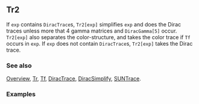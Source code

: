 ## Tr2

If `exp` contains `DiracTrace`s, `Tr2[exp]` simplifies `exp` and does the Dirac traces unless more that 4 gamma matrices and `DiracGamma[5]` occur. `Tr2[exp]` also separates the color-structure, and takes the color trace if `Tf` occurs in `exp`. If `exp` does not contain `DiracTrace`s, `Tr2[exp]` takes the Dirac trace.

### See also

[Overview](Extra/FeynCalc.md), [Tr](Tr.md), [Tf](Tf.md), [DiracTrace](DiracTrace.md), [DiracSimplify](DiracSimplify.md), [SUNTrace](SUNTrace.md).

### Examples
